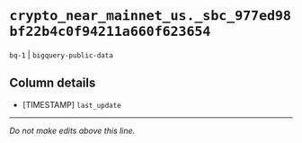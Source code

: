 # `crypto_near_mainnet_us._sbc_977ed98bf22b4c0f94211a660f623654`
`bq-1` | `bigquery-public-data`

## Column details
* [TIMESTAMP] `last_update`

-------------------------------------------------------------------------------
*Do not make edits above this line.*
